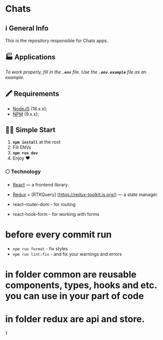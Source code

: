 # Chats

## ℹ️ General Info

This is the repository responsible for Chats apps.

## 🏭 Applications

 _To work properly, fill in the **`.env`** file. Use the **`.env.example`** file as an example._

 ## 🖍 Requirements

-   [NodeJS](https://nodejs.org/en/) (18.x.x);
-   [NPM](https://www.npmjs.com/) (9.x.x);

## 🏃‍♂️ Simple Start

1. **`npm install`** at the root
2. Fill ENVs
3. **`npm run dev`**
4. Enjoy ❤️

### 🌕 Technology

-   [React](https://reactjs.org/) — a frontend library.
-   [Redux](https://redux.js.org/) +  [RTKQuery] (https://redux-toolkit.js.org/) — a state manager.

- react-router-dom - for routing
- react-hook-form - for working with forms


# before every commit run 
 - `npm run format` - fix styles
 - `npm run lint:fix` - and fix your warnings and errors

 # in folder common are reusable components, types, hooks and etc. you can use in your part of code
 # in folder redux are api and store. 


 1
